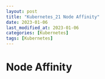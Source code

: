 ```yaml
---
layout: post
title: "Kubernetes_21 Node Affinity"
date: 2023-01-06
last_modified_at: 2023-01-06
categories: [Kubernetes]
tags: [Kubernetes]
---
```


# Node Affinity
